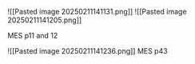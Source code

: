 ![[Pasted image 20250211141131.png]]
![[Pasted image 20250211141205.png]]

MES p11 and 12

![[Pasted image 20250211141236.png]]
MES p43